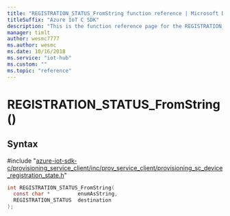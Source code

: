 ```yaml
---                             
title: "REGISTRATION_STATUS_FromString function reference | Microsoft Docs" 
titleSuffix: "Azure IoT C SDK"            
description: "This is the function reference page for the REGISTRATION_STATUS_FromString() function in the Azure IoT C SDK. This SDK is used with Azure IoT Hub and Azure IoT Hub Device Provisioning Service"            
manager: timlt                 
author: wesmc7777              
ms.author: wesmc               
ms.date: 10/16/2018                    
ms.service: "iot-hub"             
ms.custom: ""                
ms.topic: "reference"        
---                            
```


# REGISTRATION_STATUS_FromString()

## Syntax

\#include "[azure-iot-sdk-c/provisioning_service_client/inc/prov_service_client/provisioning_sc_device_registration_state.h](../provisioning-sc-device-registration-state-h.md)"  
```C
int REGISTRATION_STATUS_FromString(
  const char *         enumAsString,
  REGISTRATION_STATUS  destination
);
```

